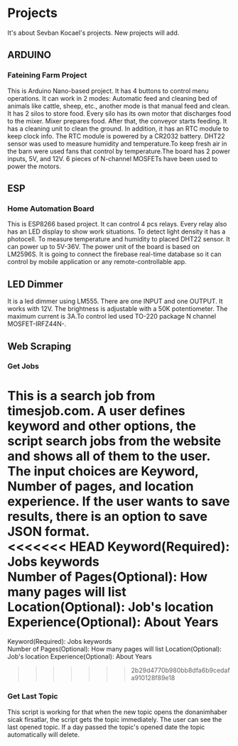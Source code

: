 # Projects
It's about Sevban Kocael's projects. New projects will add.

## ARDUINO

### Fateining Farm Project
This is Arduino Nano-based project. It has 4 buttons to control menu operations. It can work in 2 modes: Automatic feed and cleaning bed of animals like cattle, sheep, etc., another mode is that manual feed and clean. It has 2 silos to store food. Every silo has its own motor that discharges food to the mixer. Mixer prepares food. After that, the conveyor starts feeding.
It has a cleaning unit to clean the ground. In addition, it has an RTC module to keep clock info. The RTC module is powered by a CR2032 battery. DHT22 sensor was used to measure humidity and temperature.To keep fresh air in the barn were used fans that control by temperature.The board has 2 power inputs, 5V, and 12V. 6 pieces of N-channel MOSFETs have been used to power the motors.

## ESP

### Home Automation Board
This is ESP8266 based project. It can control 4 pcs relays. Every relay also has an LED display to show work situations. To detect light density it has a photocell. To measure temperature and humidity to placed DHT22 sensor. It can power up to 5V-36V. The power unit of the board is based on LM2596S. It is going to connect the firebase real-time database so it can control by mobile application or any remote-controllable app.

## LED Dimmer
It is a led dimmer using LM555. There are one INPUT and one OUTPUT. It works with 12V. The brightness is adjustable with a 50K potentiometer. The maximum current is 3A.To control led used TO-220 package N channel MOSFET-IRFZ44N-.

## Web Scraping
### Get Jobs
This is a search job from timesjob.com. A user defines keyword and other options, the script search jobs from the website and shows all of them to the user. The input choices are Keyword, Number of pages, and location experience. If the user wants to save results, there is an option to save JSON format. <br />
<<<<<<< HEAD
Keyword(Required): Jobs keywords <br />
Number of Pages(Optional): How many pages will list <br />
Location(Optional): Job's location <br />
Experience(Optional): About Years <br />
=======
Keyword(Required): Jobs keywords <br /> 
Number of Pages(Optional): How many pages will list
Location(Optional): Job's location
Experience(Optional): About Years
>>>>>>> 2b29d4770b980bb8dfa6b9cedafa910128f89e18
### Get Last Topic
This script is working for that when the new topic opens the donanimhaber sicak firsatlar, the script gets the topic immediately. The user can see the last opened topic. If a day passed the topic's opened date the topic automatically will delete.
